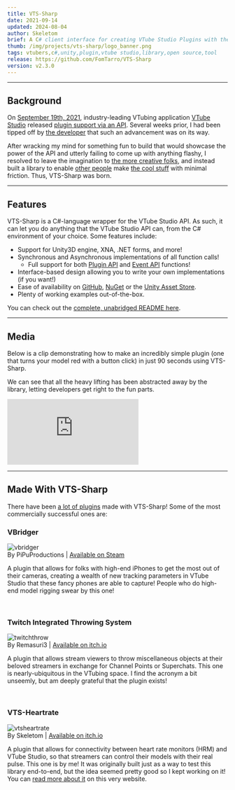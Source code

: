 ```yaml
---
title: VTS-Sharp
date: 2021-09-14
updated: 2024-08-04
author: Skeletom
brief: A C# client interface for creating VTube Studio Plugins with the official VTube Studio API, for use in Unity and other C# runtime environments!
thumb: /img/projects/vts-sharp/logo_banner.png
tags: vtubers,c#,unity,plugin,vtube studio,library,open source,tool
release: https://github.com/FomTarro/VTS-Sharp
version: v2.3.0
---
```


---

## Background

On [September 19th, 2021](https://twitter.com/VTubeStudio/status/1439719246842540039), industry-leading VTubing application [VTube Studio](https://denchisoft.com/) released [plugin support via an API](https://github.com/DenchiSoft/VTubeStudio). Several weeks prior, I had been tipped off by [the developer](https://twitter.com/DenchiSoft) that such an advancement was on its way. 

After wracking my mind for something fun to build that would showcase the power of the API and utterly failing to come up with anything flashy, I resolved to leave the imagination to [the more creative folks](https://github.com/FomTarro/VTS-Sharp?tab=readme-ov-file#made-with-vts-sharp), and instead built a library to enable [other people](https://remasuri3.itch.io/tits) make [the cool stuff](https://store.steampowered.com/app/1898830/VBridger/) with minimal friction. Thus, VTS-Sharp was born.

---

## Features

VTS-Sharp is a C#-language wrapper for the VTube Studio API. As such, it can let you do anything that the VTube Studio API can, from the C# environment of your choice. Some features include:

- Support for Unity3D engine, XNA, .NET forms, and more!
- Synchronous and Asynchronous implementations of all function calls!
    - Full support for both [Plugin API](https://github.com/DenchiSoft/VTubeStudio) and [Event API](https://github.com/DenchiSoft/VTubeStudio/blob/master/Events/README.md) functions!
- Interface-based design allowing you to write your own implementations (if you want!)
- Ease of availability on [GitHub](https://github.com/FomTarro/VTS-Sharp/releases), [NuGet](https://www.nuget.org/packages/VTS-Sharp) or the [Unity Asset Store](https://assetstore.unity.com/packages/tools/integration/vts-sharp-203218).
- Plenty of working examples out-of-the-box.


You can check out the [complete, unabridged README here](https://github.com/FomTarro/VTS-Sharp).

---

## Media

Below is a clip demonstrating how to make an incredibly simple plugin (one that turns your model red with a button click) in just 90 seconds using VTS-Sharp. 

We can see that all the heavy lifting has been abstracted away by the library, letting developers get right to the fun parts.

<iframe class="yt-embed" src="https://www.youtube.com/embed/lUGeMEVzjAU?si=cP4CN8vmHHFrS73y" title="YouTube video player" frameborder="0" allow="accelerometer; autoplay; clipboard-write; encrypted-media; gyroscope; picture-in-picture; web-share" referrerpolicy="strict-origin-when-cross-origin" allowfullscreen></iframe>

---

## Made With VTS-Sharp

There have been [a lot of plugins](https://github.com/FomTarro/VTS-Sharp?tab=readme-ov-file#made-with-vts-sharp) made with VTS-Sharp! Some of the most commercially successful ones are:

### VBridger

![vbridger](/img/projects/vts-sharp/vbridger.png)
<br>
<span class="font-tiny translucent caption"> By PiPuProductions | <span class="fa fa-brands fa-steam"></span> [Available on Steam](https://store.steampowered.com/app/1898830/VBridger/)</span>

A plugin that allows for folks with high-end iPhones to get the most out of their cameras, creating a wealth of new tracking parameters in VTube Studio that these fancy phones are able to capture! People who do high-end model rigging swear by this one!

<br>

### Twitch Integrated Throwing System

![twitchthrow](/img/projects/vts-sharp/twitch_integrated.png)
<br>
<span class="font-tiny translucent caption">By Remasuri3 | <span class="fa fa-brands fa-itch-io"></span> [Available on itch.io](https://remasuri3.itch.io/tits)</span>

A plugin that allows stream viewers to throw miscellaneous objects at their beloved streamers in exchange for Channel Points or Superchats. This one is nearly-ubiquitous in the VTubing space. I find the acronym a bit unseemly, but am deeply grateful that the plugin exists!

<br>

### VTS-Heartrate
![vtsheartrate](/img/projects/vts-heartrate/logo_small.png)
<br>
<span class="font-tiny translucent caption">By Skeletom | <span class="fa fa-brands fa-itch-io"></span> [Available on itch.io](https://skeletom-ch.itch.io/vts-heartrate)</span>

A plugin that allows for connectivity between heart rate monitors (HRM) and VTube Studio, so that streamers can control their models with their real pulse. This one is by me! It was originally built just as a way to test this library end-to-end, but the idea seemed pretty good so I kept working on it! You can [read more about it](/projects/vts-heartrate) on this very website.